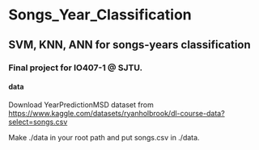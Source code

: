 # Songs_Year_Classification
## SVM, KNN, ANN for songs-years classification
### Final project for IO407-1 @ SJTU.

#### data
Download YearPredictionMSD dataset from https://www.kaggle.com/datasets/ryanholbrook/dl-course-data?select=songs.csv

Make ./data in your root path and put songs.csv in ./data.

